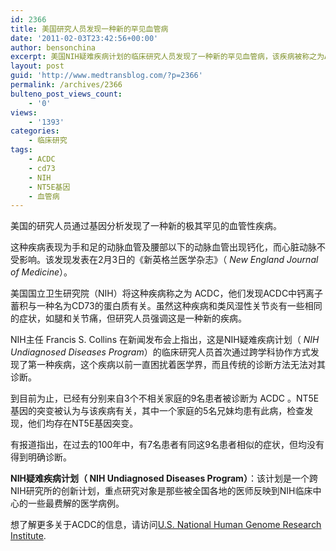 ```yaml
---
id: 2366
title: 美国研究人员发现一种新的罕见血管病
date: '2011-02-03T23:42:56+00:00'
author: bensonchina
excerpt: 美国NIH疑难疾病计划的临床研究人员发现了一种新的罕见血管病，该疾病被称之为ACDC，部分症状类似于类风湿性关节炎。
layout: post
guid: 'http://www.medtransblog.com/?p=2366'
permalink: /archives/2366
bulteno_post_views_count:
    - '0'
views:
    - '1393'
categories:
    - 临床研究
tags:
    - ACDC
    - cd73
    - NIH
    - NT5E基因
    - 血管病
---
```


美国的研究人员通过基因分析发现了一种新的极其罕见的血管性疾病。

这种疾病表现为手和足的动脉血管及腰部以下的动脉血管出现钙化，而心脏动脉不受影响。该发现发表在2月3日的《新英格兰医学杂志》（ *New England Journal of Medicine*）。

美国国立卫生研究院（NIH）将这种疾病称之为 ACDC，他们发现ACDC中钙离子蓄积与一种名为CD73的蛋白质有关。虽然这种疾病和类风湿性关节炎有一些相同的症状，如腿和关节痛，但研究人员强调这是一种新的疾病。

NIH主任 Francis S. Collins 在新闻发布会上指出，这是NIH疑难疾病计划（ *NIH Undiagnosed Diseases Program*）的临床研究人员首次通过跨学科协作方式发现了第一种疾病，这个疾病以前一直困扰着医学界，而且传统的诊断方法无法对其诊断。

到目前为止，已经有分别来自3个不相关家庭的9名患者被诊断为 ACDC 。NT5E基因的突变被认为与该疾病有关，其中一个家庭的5名兄妹均患有此病，检查发现，他们均存在NT5E基因突变。

有报道指出，在过去的100年中，有7名患者有同这9名患者相似的症状，但均没有得到明确诊断。

**NIH疑难疾病计划（ NIH Undiagnosed Diseases Program）**：该计划是一个跨NIH研究所的创新计划，重点研究对象是那些被全国各地的医师反映到NIH临床中心的一些最费解的医学病例。

想了解更多关于ACDC的信息，请访问[U.S. National Human Genome Research Institute](http://www.genome.gov/27543153).
